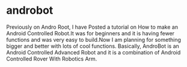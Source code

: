 # androbot
Previously on Andro Root, I have Posted a tutorial on How to make an Android Controlled Robot.It was for beginners and it is having fewer functions and was very easy to build.Now I am planning for something bigger and better with lots of cool functions. Basically, AndroBot is an Android Controlled Advanced Robot and it is a combination of Android Controlled Rover With Robotics Arm.
